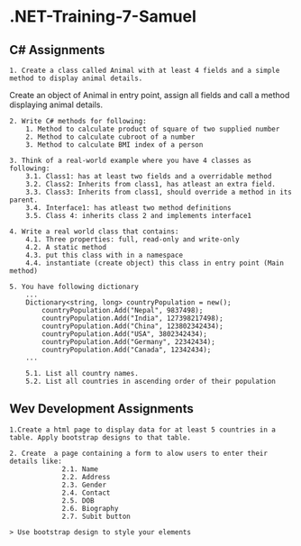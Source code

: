 # .NET-Training-7-Samuel

## C# Assignments

    1. Create a class called Animal with at least 4 fields and a simple method to display animal details.
   Create an object of Animal in entry point, assign all fields and call a method displaying animal details.

    2. Write C# methods for following: 
        1. Method to calculate product of square of two supplied number
        2. Method to calculate cubroot of a number
        3. Method to calculate BMI index of a person

    3. Think of a real-world example where you have 4 classes as following:
        3.1. Class1: has at least two fields and a overridable method
        3.2. Class2: Inherits from class1, has atleast an extra field.
        3.3. Class3: Inherits from class1, should override a method in its parent.
        3.4. Interface1: has atleast two method definitions 
        3.5. Class 4: inherits class 2 and implements interface1

    4. Write a real world class that contains:
        4.1. Three properties: full, read-only and write-only 
        4.2. A static method
        4.3. put this class with in a namespace
        4.4. instantiate (create object) this class in entry point (Main method)

    5. You have following dictionary
        ...
        Dictionary<string, long> countryPopulation = new();
            countryPopulation.Add("Nepal", 9837498);
            countryPopulation.Add("India", 127398217498);
            countryPopulation.Add("China", 123802342434);
            countryPopulation.Add("USA", 3802342434);
            countryPopulation.Add("Germany", 22342434);
            countryPopulation.Add("Canada", 12342434);
        ...

        5.1. List all country names.
        5.2. List all countries in ascending order of their population

## Wev Development Assignments
    
    1.Create a html page to display data for at least 5 countries in a table. Apply bootstrap designs to that table.
    
    2. Create  a page containing a form to alow users to enter their details like: 
                 2.1. Name
                 2.2. Address
                 2.3. Gender
                 2.4. Contact
                 2.5. DOB
                 2.6. Biography
                 2.7. Subit button

    > Use bootstrap design to style your elements